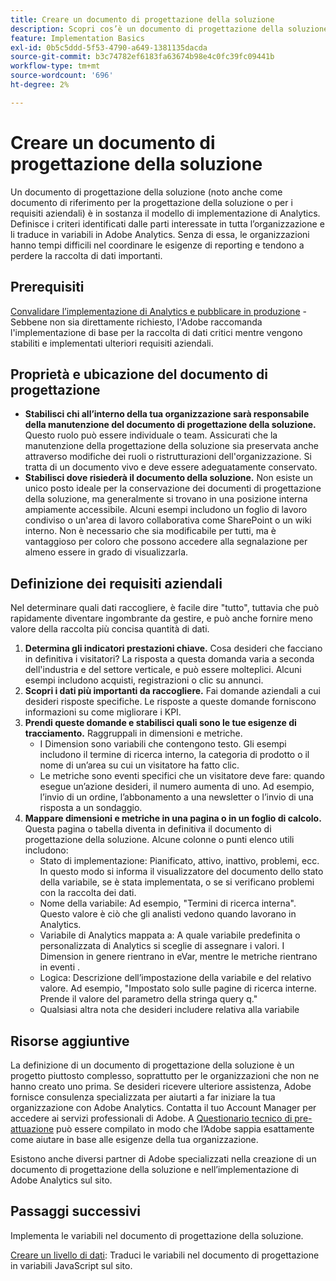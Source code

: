 ```yaml
---
title: Creare un documento di progettazione della soluzione
description: Scopri cos’è un documento di progettazione della soluzione e come utilizzarlo nell’organizzazione.
feature: Implementation Basics
exl-id: 0b5c5ddd-5f53-4790-a649-1381135dacda
source-git-commit: b3c74782ef6183fa63674b98e4c0fc39fc09441b
workflow-type: tm+mt
source-wordcount: '696'
ht-degree: 2%

---
```


# Creare un documento di progettazione della soluzione

Un documento di progettazione della soluzione (noto anche come documento di riferimento per la progettazione della soluzione o per i requisiti aziendali) è in sostanza il modello di implementazione di Analytics. Definisce i criteri identificati dalle parti interessate in tutta l’organizzazione e li traduce in variabili in Adobe Analytics. Senza di essa, le organizzazioni hanno tempi difficili nel coordinare le esigenze di reporting e tendono a perdere la raccolta di dati importanti.

## Prerequisiti

[Convalidare l’implementazione di Analytics e pubblicare in produzione](../launch/validate-publish-prod.md) - Sebbene non sia direttamente richiesto, l&#39;Adobe raccomanda l&#39;implementazione di base per la raccolta di dati critici mentre vengono stabiliti e implementati ulteriori requisiti aziendali.

## Proprietà e ubicazione del documento di progettazione

* **Stabilisci chi all’interno della tua organizzazione sarà responsabile della manutenzione del documento di progettazione della soluzione.** Questo ruolo può essere individuale o team. Assicurati che la manutenzione della progettazione della soluzione sia preservata anche attraverso modifiche dei ruoli o ristrutturazioni dell&#39;organizzazione. Si tratta di un documento vivo e deve essere adeguatamente conservato.
* **Stabilisci dove risiederà il documento della soluzione.** Non esiste un unico posto ideale per la conservazione dei documenti di progettazione della soluzione, ma generalmente si trovano in una posizione interna ampiamente accessibile. Alcuni esempi includono un foglio di lavoro condiviso o un&#39;area di lavoro collaborativa come SharePoint o un wiki interno. Non è necessario che sia modificabile per tutti, ma è vantaggioso per coloro che possono accedere alla segnalazione per almeno essere in grado di visualizzarla.

## Definizione dei requisiti aziendali

Nel determinare quali dati raccogliere, è facile dire &quot;tutto&quot;, tuttavia che può rapidamente diventare ingombrante da gestire, e può anche fornire meno valore della raccolta più concisa quantità di dati.

1. **Determina gli indicatori prestazioni chiave.** Cosa desideri che facciano in definitiva i visitatori? La risposta a questa domanda varia a seconda dell&#39;industria e del settore verticale, e può essere molteplici. Alcuni esempi includono acquisti, registrazioni o clic su annunci.
1. **Scopri i dati più importanti da raccogliere.** Fai domande aziendali a cui desideri risposte specifiche. Le risposte a queste domande forniscono informazioni su come migliorare i KPI.
1. **Prendi queste domande e stabilisci quali sono le tue esigenze di tracciamento.** Raggruppali in dimensioni e metriche.
   * I Dimension sono variabili che contengono testo. Gli esempi includono il termine di ricerca interno, la categoria di prodotto o il nome di un’area su cui un visitatore ha fatto clic.
   * Le metriche sono eventi specifici che un visitatore deve fare: quando esegue un’azione desideri, il numero aumenta di uno. Ad esempio, l’invio di un ordine, l’abbonamento a una newsletter o l’invio di una risposta a un sondaggio.
1. **Mappare dimensioni e metriche in una pagina o in un foglio di calcolo.** Questa pagina o tabella diventa in definitiva il documento di progettazione della soluzione. Alcune colonne o punti elenco utili includono:
   * Stato di implementazione: Pianificato, attivo, inattivo, problemi, ecc. In questo modo si informa il visualizzatore del documento dello stato della variabile, se è stata implementata, o se si verificano problemi con la raccolta dei dati.
   * Nome della variabile: Ad esempio, &quot;Termini di ricerca interna&quot;. Questo valore è ciò che gli analisti vedono quando lavorano in Analytics.
   * Variabile di Analytics mappata a: A quale variabile predefinita o personalizzata di Analytics si sceglie di assegnare i valori. I Dimension in genere rientrano in eVar, mentre le metriche rientrano in eventi .
   * Logica: Descrizione dell’impostazione della variabile e del relativo valore. Ad esempio, &quot;Impostato solo sulle pagine di ricerca interne. Prende il valore del parametro della stringa query q.&quot;
   * Qualsiasi altra nota che desideri includere relativa alla variabile

## Risorse aggiuntive

La definizione di un documento di progettazione della soluzione è un progetto piuttosto complesso, soprattutto per le organizzazioni che non ne hanno creato uno prima. Se desideri ricevere ulteriore assistenza, Adobe fornisce consulenza specializzata per aiutarti a far iniziare la tua organizzazione con Adobe Analytics. Contatta il tuo Account Manager per accedere ai servizi professionali di Adobe. A [Questionario tecnico di pre-attuazione](assets/technical-pre-implementation-questionnaire.pdf) può essere compilato in modo che l’Adobe sappia esattamente come aiutare in base alle esigenze della tua organizzazione.

Esistono anche diversi partner di Adobe specializzati nella creazione di un documento di progettazione della soluzione e nell’implementazione di Adobe Analytics sul sito.

## Passaggi successivi

Implementa le variabili nel documento di progettazione della soluzione.

[Creare un livello di dati](data-layer.md): Traduci le variabili nel documento di progettazione in variabili JavaScript sul sito.
